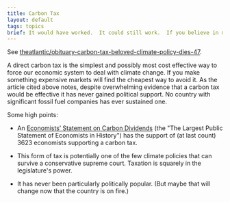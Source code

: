 ```yaml
---
title: Carbon Tax
layout: default
tags: topics
brief: It would have worked.  It could still work.  If you believe in markets and you believe in climate change, you should believe in it.
---
```


See [theatlantic/obituary-carbon-tax-beloved-climate-policy-dies-47][].

A direct carbon tax is the simplest and possibly most cost effective
way to force our economic system to deal with climate change.  If you
make something expensive markets will find the cheapest way to avoid
it.  As the article cited above notes, despite overwhelming evidence
that a carbon tax would be effective it has never gained political
support.  No country with significant fossil fuel companies has ever
sustained one.

Some high points:

- An [Economists’ Statement on Carbon Dividends][] (the "The Largest
  Public Statement of Economists in History") has the support of (at
  last count) 3623 economists supporting a carbon tax.

- This form of tax is potentially one of the few climate policies that
  can survive a conservative supreme court.  Taxation is squarely in
  the legislature's power.

- It has never been particularly politically popular.  (But maybe that
  will change now that the country is on fire.)

[theatlantic/obituary-carbon-tax-beloved-climate-policy-dies-47]: https://www.theatlantic.com/science/archive/2021/07/obituary-carbon-tax-beloved-climate-policy-dies-47/619507/
[Economists’ Statement on Carbon Dividends]: https://clcouncil.org/economists-statement/
